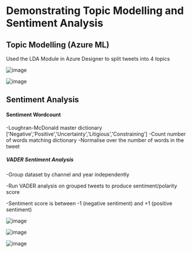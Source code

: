 # Demonstrating Topic Modelling and Sentiment Analysis
## Topic Modelling (Azure ML)

Used the LDA Module in Azure Designer to split tweets into 4 topics 

![image](https://user-images.githubusercontent.com/65176466/233098511-f37e91ce-6d17-4cef-a42c-fa6df59ff5f5.png)




![image](https://user-images.githubusercontent.com/65176466/233098615-7b6af1f6-a347-4685-ad89-b9fa8d11f3a1.png)



## Sentiment Analysis

#### Sentiment Wordcount
-Loughran-McDonald master dictionary ['Negative','Positive','Uncertainty','Litigious','Constraining']
-Count number of words matching dictionary
-Normalise over the number of words in the tweet

##### VADER Sentiment Analysis
-Group dataset by channel and year independently

-Run VADER analysis on grouped tweets to produce sentiment/polarity score

-Sentiment score is between -1 (negative sentiment) and +1 (positive sentiment)


![image](https://user-images.githubusercontent.com/65176466/233109077-8003fc53-5948-4310-b46e-785ebdec27c7.png)


![image](https://user-images.githubusercontent.com/65176466/233106098-cbaf0091-3912-480a-a178-faf8e8d6387d.png)



![image](https://user-images.githubusercontent.com/65176466/233106189-5ccb545d-df5b-47ef-b0c6-2456d62f9c4a.png)



